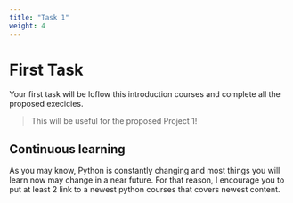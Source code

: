 ```yaml
---
title: "Task 1"
weight: 4
---
```


# First Task
Your first task will be loflow this introduction courses and complete all the 
proposed execicies. 

> This will be useful for the proposed Project 1!

## Continuous learning
As you may know, Python is constantly changing and most things you will learn
now may change in a near future. For that reason, I encourage you to put at least
2 link to a newest python courses that covers newest content.
